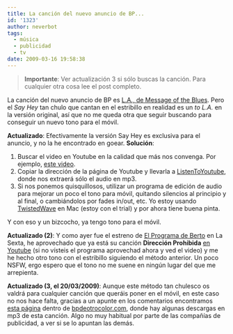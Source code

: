 ```yaml
---
title: La canción del nuevo anuncio de BP...
id: '1323'
author: neverbot
tags:
  - música
  - publicidad
  - tv
date: 2009-03-16 19:58:38
---
```


> **Importante**: Ver actualización 3 si sólo buscas la canción. Para cualquier otra cosa lee el post completo.

La canción del nuevo anuncio de BP es [L.A., de Message of the Blues](http://www.goear.com/listen/9a2f711/LA-Message-Of-The-Blues). Pero el _Say Hey_ tan chulo que cantan en el estribillo en realidad es un _to L.A._ en la versión original, así que no me queda otra que seguir buscando para conseguir un nuevo tono para el móvil.

**Actualizado**: Efectivamente la versión Say Hey es exclusiva para el anuncio, y no la he encontrado en goear. **Solución**:

1. Buscar el video en Youtube en la calidad que más nos convenga. Por ejemplo, [este video](http://www.youtube.com/watch?v=3rklKyFMUME).
2. Copiar la dirección de la página de Youtube y llevarla a [ListenToYoutube](http://www.listentoyoutube.com/), donde nos extraerá sólo el audio en mp3.
3. Si nos ponemos quisquillosos, utilizar un programa de edición de audio para mejorar un poco el tono para móvil, quitando silencios al principio y al final, o cambiándolos por fades in/out, etc. Yo estoy usando [TwistedWave](http://twistedwave.com/) en Mac (estoy con el trial) y por ahora tiene buena pinta.

Y con eso y un bizcocho, ya tengo tono para el móvil.

**Actualizado (2)**: Y como ayer fue el estreno de [El Programa de Berto](http://www.elprogramadeberto.lasexta.com/) en La Sexta, he aprovechado que ya está su canción **Dirección Prohibida** [en Youtube](http://www.youtube.com/watch?v=JjklVf8uri0) (si no vísteis el programa aprovechad ahora y ved el video) y me he hecho otro tono con el estribillo siguiendo el método anterior. Un poco NSFW, ergo espero que el tono no me suene en ningún lugar del que me arrepienta.

**Actualizado (3, el 20/03/2009)**: Aunque este método tan chulesco os valdrá para cualquier canción que queráis poner en el móvil, en este caso no nos hace falta, gracias a un apunte en los comentarios encontramos [esta página](http://www.bp.com/heliospower/sectiongenericarticle.do?categoryId=9027363&contentId=7050129) dentro de [bpdeotrocolor.com](http://www.bpdeotrocolor.com/), donde hay algunas descargas en mp3 de esta canción. Algo no muy habitual por parte de las compañías de publicidad, a ver si se lo apuntan las demás.
